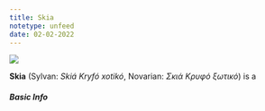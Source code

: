 ```yaml
---
title: Skia
notetype: unfeed
date: 02-02-2022
---
```



<img src="C:\Users\JEREMY\OneDrive\atlantagor.github.io\assets\img\skia.png">

**Skia** (Sylvan: *Skiá Kryfó xotikó*, Novarian: *Σκιά Κρυφό ξωτικό*) is a 

##### Basic Info
